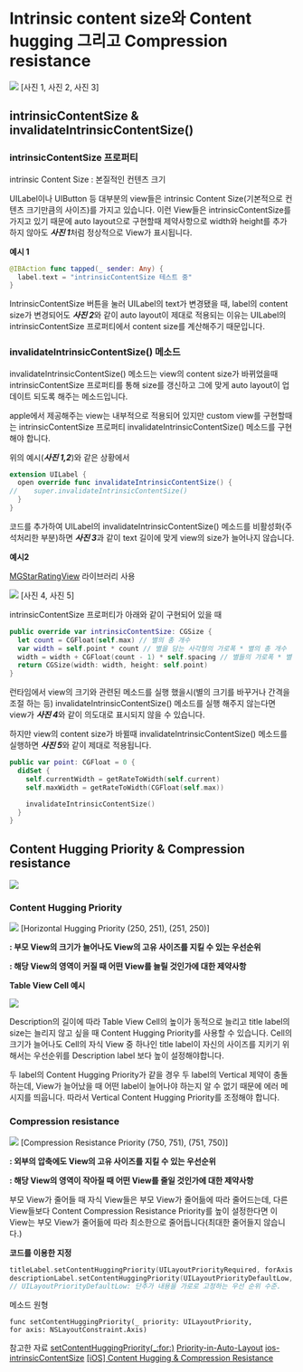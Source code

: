 # Intrinsic content size와 Content hugging 그리고 Compression resistance 

![](https://i.imgur.com/zKzXpDB.png)
[사진 1, 사진 2, 사진 3]
## intrinsicContentSize & invalidateIntrinsicContentSize()
### intrinsicContentSize 프로퍼티

intrinsic Content Size : 본질적인 컨텐츠 크기

UILabel이나 UIButton 등 대부분의 view들은 intrinsic Content Size(기본적으로 컨텐츠 크기만큼의 사이즈)를 가지고 있습니다. 이런 View들은 intrinsicContentSize를 가지고 있기 때문에 auto layout으로 구현할때 제약사항으로 width와 height를 추가하지 않아도 ***사진 1***처럼 정상적으로 View가 표시됩니다.

**예시 1**

```swift
@IBAction func tapped(_ sender: Any) {
  label.text = "intrinsicContentSize 테스트 중"
}
```

IntrinsicContentSize 버튼을 눌러 UILabel의 text가 변경됐을 때, label의 content size가 변경되어도 ***사진 2***와 같이 auto layout이 제대로 적용되는 이유는 UILabel의 intrinsicContentSize 프로퍼티에서 content size를 계산해주기 때문입니다.

### invalidateIntrinsicContentSize() 메소드 

invalidateIntrinsicContentSize() 메소드는 view의 content size가 바뀌었을때 intrinsicContentSize 프로퍼티를 통해 size를 갱신하고 그에 맞게 auto layout이 업데이트 되도록 해주는 메소드입니다.

apple에서 제공해주는 view는 내부적으로 적용되어 있지만 custom view를 구현할때는 intrinsicContentSize 프로퍼티 invalidateIntrinsicContentSize() 메소드를 구현해야 합니다.


위의 예시(***사진 1,2***)와 같은 상황에서 
```swift
extension UILabel {
  open override func invalidateIntrinsicContentSize() {
//    super.invalidateIntrinsicContentSize()
  }
}
```
코드를 추가하여 UILabel의 invalidateIntrinsicContentSize() 메소드를 비활성화(주석처리한 부분)하면 ***사진 3***과 같이 text 길이에 맞게 view의 size가 늘어나지 않습니다.


**예시2**

[MGStarRatingView](https://github.com/magi82/MGStarRatingView) 라이브러리 사용

![](https://i.imgur.com/qtjSey9.png)
[사진 4, 사진 5]

intrinsicContentSize 프로퍼티가 아래와 같이 구현되어 있을 때
```swift
public override var intrinsicContentSize: CGSize {
  let count = CGFloat(self.max) // 별의 총 개수
  var width = self.point * count // 별을 담는 사각형의 가로폭 * 별의 총 개수
  width = width + CGFloat(count - 1) * self.spacing // 별들의 가로폭 * 별 사이 공백을 포함한 넓이
  return CGSize(width: width, height: self.point)
}
```

런타임에서 view의 크기와 관련된 메소드를 실행 했을시(별의 크기를 바꾸거나 간격을 조절 하는 등) invalidateIntrinsicContentSize() 메소드를 실행 해주지 않는다면 view가 ***사진 4***와 같이 의도대로 표시되지 않을 수 있습니다.


하지만 view의 content size가 바뀔때 invalidateIntrinsicContentSize() 메소드를 실행하면 ***사진 5***와 같이 제대로 적용됩니다.
```swift
public var point: CGFloat = 0 {
  didSet {
    self.currentWidth = getRateToWidth(self.current)
    self.maxWidth = getRateToWidth(CGFloat(self.max))

    invalidateIntrinsicContentSize()
  }
}
```

## Content Hugging Priority & Compression resistance
![](https://i.imgur.com/Z0ra5OS.png)

### Content Hugging Priority

![](https://i.imgur.com/Yajwxdd.png)
[Horizontal Hugging Priority (250, 251), (251, 250)]

**: 부모 View의 크기가 늘어나도 View의 고유 사이즈를 지킬 수 있는 우선순위**

**: 해당 View의 영역이 커질 때 어떤 View를 늘릴 것인가에 대한 제약사항**

**Table View Cell 예시** 

 ![](https://i.imgur.com/pDJxzVS.png)

Description의 길이에 따라 Table View Cell의 높이가 동적으로 늘리고 title label의 size는 늘리지 않고 싶을 때 Content Hugging Priority를 사용할 수 있습니다. Cell의 크기가 늘어나도 Cell의 자식 View 중 하나인 title label이 자신의 사이즈를 지키기 위해서는 우선순위를 Description label 보다 높이 설정해야합니다.


두 label의 Content Hugging Priority가 같을 경우 두 label의 Vertical 제약이 충돌하는데, View가 늘어났을 때 어떤 label이 늘어나야 하는지 알 수 없기 때문에 에러 메시지를 띄웁니다. 따라서 Vertical Content Hugging Priority를 조정해야 합니다.

### Compression resistance

![](https://i.imgur.com/ilLkKKo.png)
[Compression Resistance Priority (750, 751), (751, 750)]

**: 외부의 압축에도 View의 고유 사이즈를 지킬 수 있는 우선순위**

**: 해당 View의 영역이 작아질 때 어떤 View를 줄일 것인가에 대한 제약사항**

부모 View가 줄어들 때 자식 View들은 부모 View가 줄어듦에 따라 줄어드는데, 다른 View들보다 Content Compression Resistance Priority를 높이 설정한다면 이 View는 부모 View가 줄어듦에 따라 최소한으로 줄어듭니다(최대한 줄어들지 않습니다.)


**코드를 이용한 지정** 
```swift
titleLabel.setContentHuggingPriority(UILayoutPriorityRequired, forAxis: .Vertical)
descriptionLabel.setContentHuggingPriority(UILayoutPriorityDefaultLow, forAxis: .Vertical)
// UILayoutPriorityDefaultLow: 단추가 내용을 가로로 고정하는 우선 순위 수준.
```
메소드 원형
```
func setContentHuggingPriority(_ priority: UILayoutPriority, 
for axis: NSLayoutConstraint.Axis)
```

참고한 자료
[setContentHuggingPriority(_:for:)](https://developer.apple.com/documentation/uikit/uiview/1622485-setcontenthuggingpriority)
[Priority-in-Auto-Layout](https://ehdrjsdlzzzz.github.io/2019/04/14/Priority-in-Auto-Layout/)
[ios-intrinsicContentSize](https://magi82.github.io/ios-intrinsicContentSize/)
[[iOS] Content Hugging & Compression Resistance](http://blog.davepang.com/post/111)
